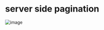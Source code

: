 # server side pagination

![image](https://user-images.githubusercontent.com/62400099/164994077-6ef1fc29-b07a-463e-af74-9a576e5334b8.png)
